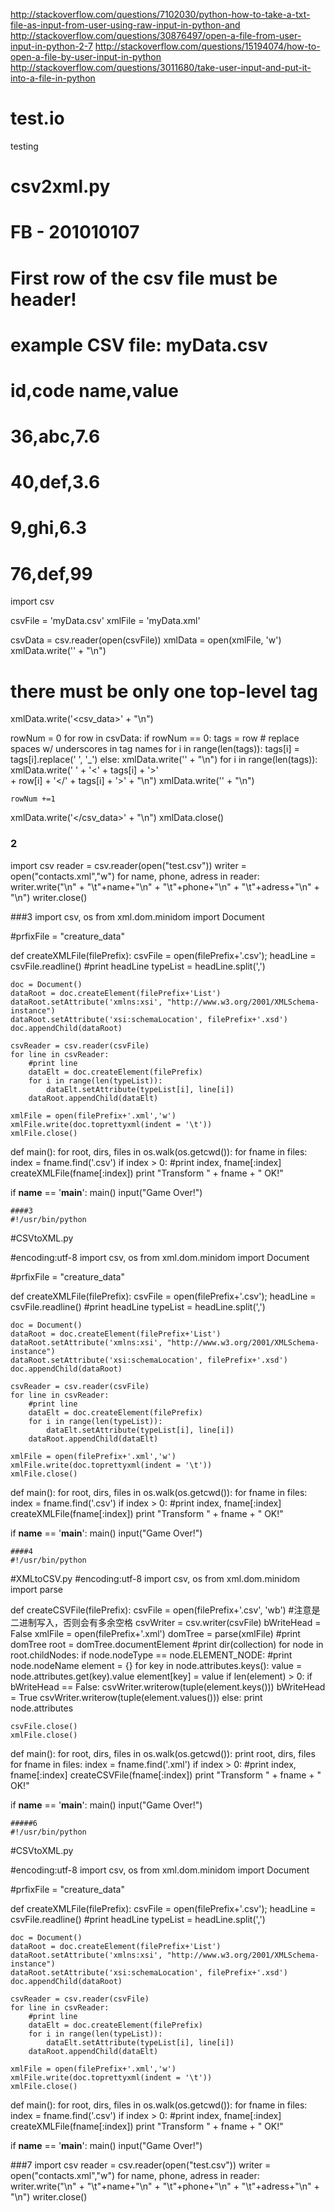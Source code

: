 http://stackoverflow.com/questions/7102030/python-how-to-take-a-txt-file-as-input-from-user-using-raw-input-in-python-and
http://stackoverflow.com/questions/30876497/open-a-file-from-user-input-in-python-2-7
http://stackoverflow.com/questions/15194074/how-to-open-a-file-by-user-input-in-python
http://stackoverflow.com/questions/3011680/take-user-input-and-put-it-into-a-file-in-python




















# test.io
testing
# csv2xml.py
# FB - 201010107
# First row of the csv file must be header!
 
# example CSV file: myData.csv
# id,code name,value
# 36,abc,7.6
# 40,def,3.6
# 9,ghi,6.3
# 76,def,99
 
import csv
 
csvFile = 'myData.csv'
xmlFile = 'myData.xml'
 
csvData = csv.reader(open(csvFile))
xmlData = open(xmlFile, 'w')
xmlData.write('<?xml version="1.0"?>' + "\n")
# there must be only one top-level tag
xmlData.write('<csv_data>' + "\n")
 
rowNum = 0
for row in csvData:
    if rowNum == 0:
        tags = row
        # replace spaces w/ underscores in tag names
        for i in range(len(tags)):
            tags[i] = tags[i].replace(' ', '_')
    else: 
        xmlData.write('<row>' + "\n")
        for i in range(len(tags)):
            xmlData.write('    ' + '<' + tags[i] + '>' \
                          + row[i] + '</' + tags[i] + '>' + "\n")
        xmlData.write('</row>' + "\n")
            
    rowNum +=1
 
xmlData.write('</csv_data>' + "\n")
xmlData.close()


### 2
import csv 
reader = csv.reader(open("test.csv")) 
writer = open("contacts.xml","w") 
for name, phone, adress in reader: 
     writer.write("<item>\n" + 
                 "\t<name>"+name+"</name>\n" + 
                 "\t<phone>"+phone+"</phone>\n" + 
                 "\t<adress>"+adress+"</adress>\n" + 
                 "</item>\n") 
 writer.close() 
 
 
 
 ###3
 import csv, os
from xml.dom.minidom import Document

#prfixFile = "creature_data"

def createXMLFile(filePrefix):
    csvFile = open(filePrefix+'.csv');
    headLine = csvFile.readline()
    #print headLine
    typeList = headLine.split(',')

    doc = Document()
    dataRoot = doc.createElement(filePrefix+'List')
    dataRoot.setAttribute('xmlns:xsi', "http://www.w3.org/2001/XMLSchema-instance")
    dataRoot.setAttribute('xsi:schemaLocation', filePrefix+'.xsd')
    doc.appendChild(dataRoot)

    csvReader = csv.reader(csvFile)
    for line in csvReader:
        #print line
        dataElt = doc.createElement(filePrefix)
        for i in range(len(typeList)):
            dataElt.setAttribute(typeList[i], line[i])
        dataRoot.appendChild(dataElt)

    xmlFile = open(filePrefix+'.xml','w')
    xmlFile.write(doc.toprettyxml(indent = '\t'))
    xmlFile.close()

def main():
    for root, dirs, files in os.walk(os.getcwd()):
        for fname in files:
            index = fname.find('.csv')
            if index > 0:
                #print index, fname[:index]
                createXMLFile(fname[:index])
                print "Transform " + fname + " OK!"

if __name__ == '__main__':
    main()
    input("Game Over!")
    
    
    
    
    ####3
    #!/usr/bin/python

#CSVtoXML.py

#encoding:utf-8
import csv, os
from xml.dom.minidom import Document

#prfixFile = "creature_data"

def createXMLFile(filePrefix):
    csvFile = open(filePrefix+'.csv');
    headLine = csvFile.readline()
    #print headLine
    typeList = headLine.split(',')

    doc = Document()
    dataRoot = doc.createElement(filePrefix+'List')
    dataRoot.setAttribute('xmlns:xsi', "http://www.w3.org/2001/XMLSchema-instance")
    dataRoot.setAttribute('xsi:schemaLocation', filePrefix+'.xsd')
    doc.appendChild(dataRoot)

    csvReader = csv.reader(csvFile)
    for line in csvReader:
        #print line
        dataElt = doc.createElement(filePrefix)
        for i in range(len(typeList)):
            dataElt.setAttribute(typeList[i], line[i])
        dataRoot.appendChild(dataElt)

    xmlFile = open(filePrefix+'.xml','w')
    xmlFile.write(doc.toprettyxml(indent = '\t'))
    xmlFile.close()

def main():
    for root, dirs, files in os.walk(os.getcwd()):
        for fname in files:
            index = fname.find('.csv')
            if index > 0:
                #print index, fname[:index]
                createXMLFile(fname[:index])
                print "Transform " + fname + " OK!"

if __name__ == '__main__':
    main()
    input("Game Over!")
    
    
    
    ####4
    #!/usr/bin/python
#XMLtoCSV.py
#encoding:utf-8
import csv, os
from xml.dom.minidom import parse

def createCSVFile(filePrefix):
    csvFile = open(filePrefix+'.csv', 'wb')  #注意是二进制写入，否则会有多余空格
    csvWriter = csv.writer(csvFile)
    bWriteHead = False
    xmlFile = open(filePrefix+'.xml')
    domTree = parse(xmlFile)
    #print domTree
    root = domTree.documentElement
    #print dir(collection)
    for node in root.childNodes:
        if node.nodeType == node.ELEMENT_NODE:
            #print node.nodeName
            element = {}
            for key in node.attributes.keys():
                value = node.attributes.get(key).value
                element[key] = value
            if len(element) > 0:
                if bWriteHead == False:
                    csvWriter.writerow(tuple(element.keys()))
                    bWriteHead = True
                csvWriter.writerow(tuple(element.values()))
            else:
                print node.attributes
            
    csvFile.close()
    xmlFile.close()
    

def main():
    for root, dirs, files in os.walk(os.getcwd()):
        print root, dirs, files
        for fname in files:
            index = fname.find('.xml')
            if index > 0:
                #print index, fname[:index]
                createCSVFile(fname[:index])
                print "Transform " + fname + " OK!"

if __name__ == '__main__':
    main()
    input("Game Over!")
    
    
    
    
    
    #####6
    #!/usr/bin/python
 
#CSVtoXML.py
 
#encoding:utf-8
import csv, os
from xml.dom.minidom import Document
 
#prfixFile = "creature_data"
 
def createXMLFile(filePrefix):
    csvFile = open(filePrefix+'.csv');
    headLine = csvFile.readline()
    #print headLine
    typeList = headLine.split(',')
 
    doc = Document()
    dataRoot = doc.createElement(filePrefix+'List')
    dataRoot.setAttribute('xmlns:xsi', "http://www.w3.org/2001/XMLSchema-instance")
    dataRoot.setAttribute('xsi:schemaLocation', filePrefix+'.xsd')
    doc.appendChild(dataRoot)
 
    csvReader = csv.reader(csvFile)
    for line in csvReader:
        #print line
        dataElt = doc.createElement(filePrefix)
        for i in range(len(typeList)):
            dataElt.setAttribute(typeList[i], line[i])
        dataRoot.appendChild(dataElt)
 
    xmlFile = open(filePrefix+'.xml','w')
    xmlFile.write(doc.toprettyxml(indent = '\t'))
    xmlFile.close()
 
def main():
    for root, dirs, files in os.walk(os.getcwd()):
        for fname in files:
            index = fname.find('.csv')
            if index > 0:
                #print index, fname[:index]
                createXMLFile(fname[:index])
                print "Transform " + fname + " OK!"
 
if __name__ == '__main__':
    main()
    input("Game Over!")



###7
import csv 
reader = csv.reader(open("test.csv")) 
writer = open("contacts.xml","w") 
for name, phone, adress in reader: 
writer.write("<item>\n" + 
"\t<name>"+name+"</name>\n" + 
"\t<phone>"+phone+"</phone>\n" + 
"\t<adress>"+adress+"</adress>\n" + 
"</item>\n") 
writer.close() 


    
    
